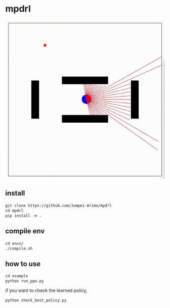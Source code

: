# mpdrl

![ppo](assets/ppo.gif)

## install
```
git clone https://github.com/Jumpei-Arima/mpdrl
cd mpdrl
pip install -e .
```
## compile env
```
cd envs/
./compile.sh
```
## how to use
```
cd example
python run_ppo.py
```

if you want to check the learned policy,
```
python check_best_policy.py
```
